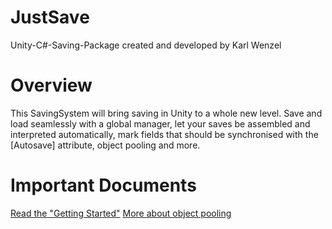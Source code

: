 # JustSave
 Unity-C#-Saving-Package created and developed by Karl Wenzel

# Overview
This SavingSystem will bring saving in Unity to a whole new level. Save and load seamlessly with a global manager, let your saves be assembled and interpreted automatically, mark fields that should be synchronised with the [Autosave] attribute, object pooling and more.

# Important Documents
[Read the "Getting Started"](./GETTINGSTARTED.md)
[More about object pooling](./OBJECTPOOLING.md)
